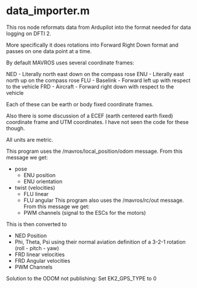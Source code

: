 
# data_importer.m
This ros node reformats data from Ardupilot into the format needed for data logging on DFTI 2.

More specifically it does rotations into Forward Right Down format and passes on one data point at a time.

By default MAVROS uses several coordinate frames:

NED - Literally north east down on the compass rose
ENU - Literally east north up on the compass rose
FLU - Baselink - Forward left
up with respect to the vehicle
FRD - Aircraft - Forward right down with respect to the vehicle

Each of these can be earth or body fixed coordinate frames.

Also there is some discussion of a ECEF (earth centered earth fixed) coordinate frame and UTM coordinates. I have not seen the code for these though.

All units are metric.

This program uses the /mavros/local_position/odom message. From this message we get:
- pose
  - ENU position
  - ENU orientation
- twist (velocities)
  - FLU linear
  - FLU angular
This program also uses the /mavros/rc/out message. From this message we get:
  - PWM channels (signal to the ESCs for the motors)

This is then converted to
- NED Position
- Phi, Theta, Psi using their normal aviation definition of a 3-2-1 rotation (roll - pitch - yaw)
- FRD linear velocities
- FRD Angular velocities
- PWM Channels


Solution to the ODOM not publishing:
Set EK2_GPS_TYPE to 0
